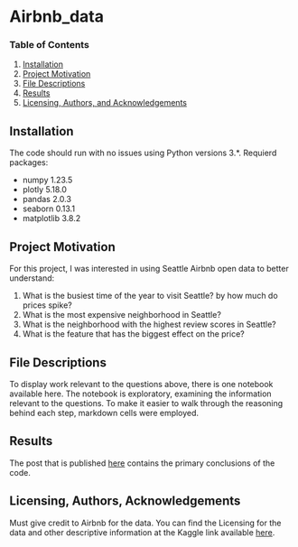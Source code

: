 # Airbnb_data

### Table of Contents

1. [Installation](#installation)
2. [Project Motivation](#motivation)
3. [File Descriptions](#files)
4. [Results](#results)
5. [Licensing, Authors, and Acknowledgements](#licensing)

## Installation <a name="installation"></a>

The code should run with no issues using Python versions 3.*.
Requierd packages:
- numpy 1.23.5
- plotly 5.18.0
- pandas 2.0.3
- seaborn 0.13.1
- matplotlib 3.8.2

## Project Motivation<a name="motivation"></a>

For this project, I was interested in using Seattle Airbnb open data to better understand:

1. What is the busiest time of the year to visit Seattle? by how much do prices spike?
2. What is the most expensive neighborhood in Seattle?
3. What is the neighborhood with the highest review scores in Seattle?
4. What is the feature that has the biggest effect on the price?

## File Descriptions <a name="files"></a>

To display work relevant to the questions above, there is one notebook available here. The notebook is exploratory, examining the information relevant to the questions. To make it easier to walk through the reasoning behind each step, markdown cells were employed.

## Results<a name="results"></a>

The post that is published  [here](https://reemalessa1.github.io/) contains the primary conclusions of the code.

## Licensing, Authors, Acknowledgements<a name="licensing"></a>

Must give credit to Airbnb for the data. You can find the Licensing for the data and other descriptive information at the Kaggle link available [here](https://www.kaggle.com/datasets/airbnb/seattle).
